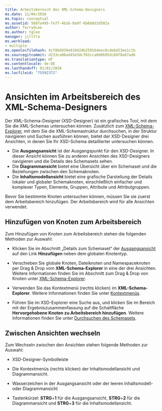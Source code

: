 ```yaml
---
title: Arbeitsbereich des XML-Schema-Designers
ms.date: 11/04/2016
ms.topic: conceptual
ms.assetid: 588fa495-fe7f-4b16-8a9f-6b6b8d2d502a
author: TerryGLee
ms.author: tglee
manager: jillfra
ms.workload:
- multiple
ms.openlocfilehash: 4cf86dd39e010424b25916deec8cdebd23ee1c1b
ms.sourcegitcommit: d233ca00ad45e50cf62cca0d0b95dc69f0a87ad6
ms.translationtype: HT
ms.contentlocale: de-DE
ms.lasthandoff: 01/01/2020
ms.locfileid: "75592372"
---
```

# <a name="xml-schema-designer-workspace-views"></a>Ansichten im Arbeitsbereich des XML-Schema-Designers

Der XML-Schema-Designer (XSD-Designer) ist ein grafisches Tool, mit dem Sie die XML-Schemas untersuchen können. Zusätzlich zum [XML-Schema-Explorer](../xml-tools/xml-schema-explorer.md), mit dem Sie die XML-Schemastruktur durchsuchen, in der Struktur navigieren und Suchen ausführen können, bietet der XSD-Designer drei Ansichten, in denen Sie Ihr XSD-Schema detaillierter untersuchen können.

- Die **Ausgangsansicht** ist der Ausgangspunkt für den XSD-Designer. In dieser Ansicht können Sie zu anderen Ansichten des XSD-Designers navigieren und die Details des Schemasets sehen.
- Die **Diagrammansicht** bietet eine Übersicht über ein Schemaset und die Beziehungen zwischen den Schemaknoten.
- Die **Inhaltsmodellansicht** bietet eine grafische Darstellung der Details lokaler und globaler Schemaknoten, einschließlich einfacher und komplexer Typen, Elemente, Gruppen, Attribute und Attributgruppen.

Bevor Sie bestimmte Knoten untersuchen können, müssen Sie sie zuerst dem Arbeitsbereich hinzufügen. Der Arbeitsbereich wird für alle Ansichten verwendet.

## <a name="add-nodes-to-the-workspace"></a>Hinzufügen von Knoten zum Arbeitsbereich

Zum Hinzufügen von Knoten zum Arbeitsbereich stehen die folgenden Methoden zur Auswahl:

- Klicken Sie im Abschnitt „Details zum Schemaset“ der [Ausgangsansicht](../xml-tools/start-view.md) auf den Link **Hinzufügen** neben dem globalen Knotentyp.

- Verschieben Sie globale Knoten, Dateiknoten und Namespaceknoten per Drag & Drop vom **XML-Schema-Explorer** in eine der drei Ansichten. Weitere Informationen finden Sie im Abschnitt zum Drag & Drop von Knoten unter [XML-Schema-Explorer](../xml-tools/xml-schema-explorer.md).

- Verwenden Sie das Kontextmenü (rechts klicken) im **XML-Schema-Explorer**. Weitere Informationen finden Sie unter [Kontextmenüs](../xml-tools/context-menus-xml-schema-explorer.md).

- Führen Sie im XSD-Explorer eine Suche aus, und klicken Sie im Bereich mit der Ergebniszusammenfassung auf die Schaltfläche **Hervorgehobene Knoten zu Arbeitsbereich hinzufügen**. Weitere Informationen finden Sie unter [Durchsuchen des Schemasets](../xml-tools/searching-the-schema-set.md).

## <a name="switch-views"></a>Zwischen Ansichten wechseln

Zum Wechseln zwischen den Ansichten stehen folgende Methoden zur Auswahl:

- XSD-Designer-Symbolleiste

- Die Kontextmenüs (rechts klicken) der Inhaltsmodellansicht und Diagrammansicht.

- Wasserzeichen in der Ausgangsansicht oder der leeren Inhaltsmodell- oder Diagrammansicht

- Tastenkürzel: **STRG**+**1** für die Ausgangsansicht, **STRG**+**2** für die Diagrammansicht und **STRG**+**3** für die Inhaltsmodellansicht.
